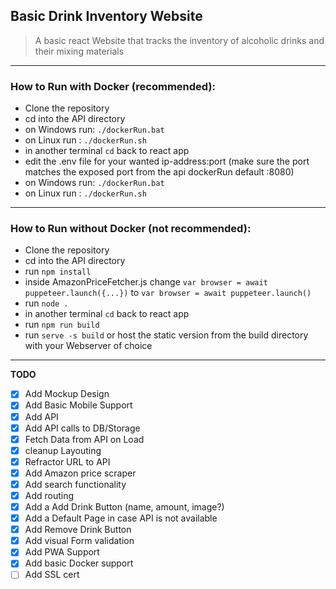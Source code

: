 ## Basic Drink Inventory Website
> A basic react Website that tracks the inventory of alcoholic drinks and their mixing materials
----

### How to Run with Docker (recommended):
- Clone the repository
- cd into the API directory
- on Windows run: `./dockerRun.bat`
- on Linux run : `./dockerRun.sh`
- in another terminal `cd` back to react app
- edit the .env file for your wanted ip-address:port (make sure the port matches the exposed port from the api dockerRun default :8080) 
- on Windows run: `./dockerRun.bat`
- on Linux run : `./dockerRun.sh`
----

### How to Run without Docker (not recommended):
- Clone the repository
- cd into the API directory
- run `npm install`
- inside AmazonPriceFetcher.js change `var browser = await puppeteer.launch({...})` to `var browser = await puppeteer.launch()`
- run `node .`
- in another terminal `cd` back to react app
- run `npm run build`
- run `serve -s build` or host the static version from the build directory with your Webserver of choice
----

**TODO**
- [x] Add Mockup Design
- [x] Add Basic Mobile Support
- [x] Add API
- [x] Add API calls to DB/Storage
- [x] Fetch Data from API on Load
- [x] cleanup Layouting 
- [x] Refractor URL to API
- [x] Add Amazon price scraper
- [x] Add search functionality
- [x] Add routing
- [x] Add a Add Drink Button (name, amount, image?)
- [x] Add a Default Page in case API is not available
- [x] Add Remove Drink Button
- [x] Add visual Form validation
- [x] Add PWA Support
- [x] Add basic Docker support
- [ ] Add SSL cert
